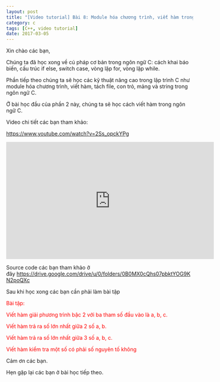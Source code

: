 ```yaml
---
layout: post
title: "[Video tutorial] Bài 8: Module hóa chương trình, viết hàm trong C"
category: c
tags: [C++, video tutorial]
date: 2017-03-05
---
```


Xin chào các bạn,

Chúng ta đã học xong về cú pháp cơ bản trong ngôn ngữ C: cách khai báo biến, cấu trúc if else, switch case, vòng lặp for, vòng lặp while.

Phần tiếp theo chúng ta sẽ học các kỹ thuật nâng cao trong lập trình C như module hóa chương trình, viết hàm, tách file, con trỏ, mảng và string trong ngôn ngữ C.

Ở bài học đầu của phần 2 này, chúng ta sẽ học cách viết hàm trong ngôn ngữ C.

Video chi tiết các bạn tham khảo:

https://www.youtube.com/watch?v=2Ss_opckYPg

<iframe width="560" height="315" src="https://www.youtube.com/embed/2Ss_opckYPg" frameborder="0" allow="autoplay; encrypted-media" allowfullscreen></iframe>

Source code các bạn tham khảo ở đây <a href="https://drive.google.com/drive/u/0/folders/0B0MX0cQhs07pbktYOG9KN2poQXc">https://drive.google.com/drive/u/0/folders/0B0MX0cQhs07pbktYOG9KN2poQXc</a>

Sau khi học xong các bạn cần phải làm bài tập

<span style="color: #ff0000;">Bài tập:</span>

<span style="color: #ff0000;">Viết hàm giải phương trình bậc 2 với ba tham số đầu vào là a, b, c.</span>

<span style="color: #ff0000;">Viết hàm trả ra số lớn nhất giữa 2 số a, b.</span>

<span style="color: #ff0000;">Viết hàm trả ra số lớn nhất giữa 3 số a, b, c.</span>

<span style="color: #ff0000;">Viết hàm kiểm tra một số có phải số nguyên tố không</span>

Cảm ơn các bạn.

Hẹn gặp lại các bạn ở bài học tiếp theo.
